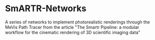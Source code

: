 # SmARTR-Networks
A series of networks to implement photorealistic renderings through the MeVis Path Tracer from the article "The Smartr Pipeline: a modular workflow for the cinematic rendering of 3D scientific imaging data"
